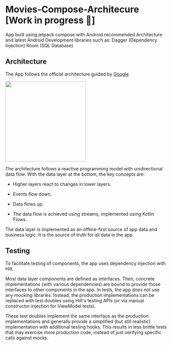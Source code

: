 # Movies-Compose-Architecure [Work in progress 🚧]
App built using jetpack compose with Android recommended Architecture and latest Android Development libraries such as: Dagger (Dependency Injection)
Room (SQL Database)

## Architecture
The App follows the official architecture guided by [Google](https://developer.android.com/topic/architecture)

<img src="https://user-images.githubusercontent.com/10743855/194925920-a3da4328-9f22-4c6f-88dd-68a970430f9a.png" width="250" />


The architecture follows a reactive programming model with unidirectional data flow. With the data layer at the bottom, the key concepts are:

- Higher layers react to changes in lower layers.

- Events flow down.

- Data flows up.

- The data flow is achieved using streams, implemented using Kotlin Flows.

The data layer is implemented as an offline-first source of app data and business logic. It is the source of truth for all data in the app.

## Testing

To facilitate testing of components, the app uses dependency injection with Hilt.

Most data layer components are defined as interfaces. 
Then, concrete implementations (with various dependencies) are bound to provide those interfaces to other components in the app. 
In tests, the app does not use any mocking libraries. 
Instead, the production implementations can be replaced with test doubles using Hilt's testing APIs (or via manual constructor injection for ViewModel tests).

These test doubles implement the same interface as the production implementations and generally provide a simplified (but still realistic) implementation with additional testing hooks. This results in less brittle tests that may exercise more production code, instead of just verifying specific calls against mocks.
